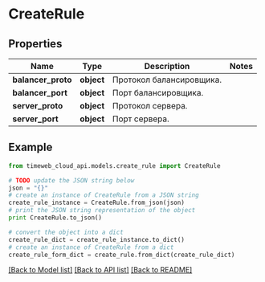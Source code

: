 # CreateRule


## Properties
Name | Type | Description | Notes
------------ | ------------- | ------------- | -------------
**balancer_proto** | **object** | Протокол балансировщика. | 
**balancer_port** | **object** | Порт балансировщика. | 
**server_proto** | **object** | Протокол сервера. | 
**server_port** | **object** | Порт сервера. | 

## Example

```python
from timeweb_cloud_api.models.create_rule import CreateRule

# TODO update the JSON string below
json = "{}"
# create an instance of CreateRule from a JSON string
create_rule_instance = CreateRule.from_json(json)
# print the JSON string representation of the object
print CreateRule.to_json()

# convert the object into a dict
create_rule_dict = create_rule_instance.to_dict()
# create an instance of CreateRule from a dict
create_rule_form_dict = create_rule.from_dict(create_rule_dict)
```
[[Back to Model list]](../README.md#documentation-for-models) [[Back to API list]](../README.md#documentation-for-api-endpoints) [[Back to README]](../README.md)



